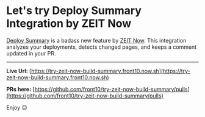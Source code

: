 # Let's try Deploy Summary Integration by ZEIT Now

[Deploy Summary](https://zeit.co/blog/deploy-summary) is a badass new feature by [ZEIT Now](https://zeit.co). This integration analyzes your deployments, detects changed pages, and keeps a comment updated in your PR.

------------------


**Live Url:** [https://try-zeit-now-build-summary.front10.now.sh](https://try-zeit-now-build-summary.front10.now.sh)

**PRs here:** [https://github.com/front10/try-zeit-now-build-summary/pulls](https://github.com/front10/try-zeit-now-build-summary/pulls)

Enjoy 😉
